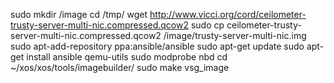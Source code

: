 sudo mkdir /image
cd /tmp/
wget http://www.vicci.org/cord/ceilometer-trusty-server-multi-nic.compressed.qcow2
sudo cp ceilometer-trusty-server-multi-nic.compressed.qcow2 /image/trusty-server-multi-nic.img
sudo apt-add-repository ppa:ansible/ansible
sudo apt-get update
sudo apt-get install ansible qemu-utils
sudo modprobe nbd
cd ~/xos/xos/tools/imagebuilder/
sudo make vsg_image

